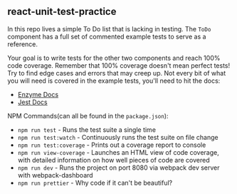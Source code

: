 ## react-unit-test-practice

In this repo lives a simple To Do list that is lacking in testing. The `ToDo` component has a full set of commented example tests to serve as a reference.

Your goal is to write tests for the other two components and reach 100% code coverage. Remember that 100% coverage doesn't mean perfect tests! Try to find edge cases and errors that may creep up. Not every bit of what you will need is covered in the example tests, you'll need to hit the docs:

* [Enzyme Docs](http://airbnb.io/enzyme/docs/api/)
* [Jest Docs](https://facebook.github.io/jest/)

NPM Commands(can all be found in the `package.json`):
* `npm run test` - Runs the test suite a single time
* `npm run test:watch` - Continuously runs the test suite on file change
* `npm run test:coverage` - Prints out a coverage report to console
* `npm run view-coverage` - Launches an HTML view of code coverage, with detailed information on how well pieces of code are covered
* `npm run dev` - Runs the project on port 8080 via webpack dev server with webpack-dashboard
* `npm run prettier` - Why code if it can't be beautiful?
